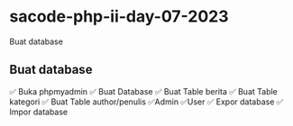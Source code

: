 # sacode-php-ii-day-07-2023
Buat database

## Buat database
   ✅ Buka phpmyadmin
   ✅ Buat Database
   ✅ Buat Table berita
   ✅ Buat Table kategori
   ✅ Buat Table author/penulis
        ✅Admin
        ✅User
  ✅ Expor database
  ✅ Impor database
    
